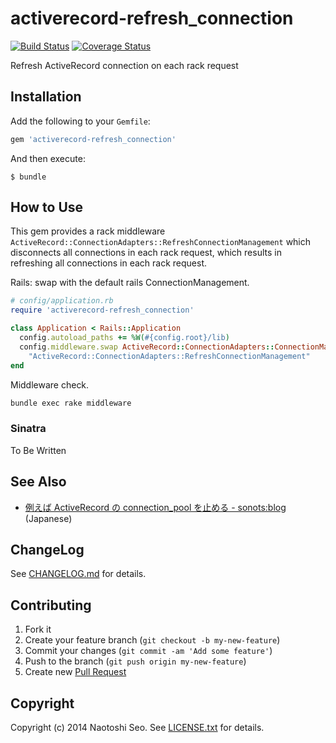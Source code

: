 # activerecord-refresh_connection


[![Build Status](https://secure.travis-ci.org/sonots/activerecord-refresh_connection.png?branch=master)](http://travis-ci.org/sonots/activerecord-refresh_connection)
[![Coverage Status](https://coveralls.io/repos/sonots/activerecord-refresh_connection/badge.png?branch=master)](https://coveralls.io/r/sonots/activerecord-refresh_connection?branch=master)

Refresh ActiveRecord connection on each rack request 

## Installation

Add the following to your `Gemfile`:

```ruby
gem 'activerecord-refresh_connection'
```

And then execute:

```plain
$ bundle
```

## How to Use

This gem provides a rack middleware `ActiveRecord::ConnectionAdapters::RefreshConnectionManagement` which disconnects all connections in each rack request, which results in refreshing all connections in each rack request. 

Rails: swap with the default rails ConnectionManagement.

```ruby
# config/application.rb
require 'activerecord-refresh_connection'

class Application < Rails::Application
  config.autoload_paths += %W(#{config.root}/lib)
  config.middleware.swap ActiveRecord::ConnectionAdapters::ConnectionManagement,
    "ActiveRecord::ConnectionAdapters::RefreshConnectionManagement"
end
```

Middleware check. 

```bash
bundle exec rake middleware
```

### Sinatra

To Be Written

## See Also

* [例えば ActiveRecord の connection_pool を止める - sonots:blog](http://blog.livedoor.jp/sonots/archives/38797925.html) (Japanese)

## ChangeLog

See [CHANGELOG.md](CHANGELOG.md) for details.

## Contributing

1. Fork it
2. Create your feature branch (`git checkout -b my-new-feature`)
3. Commit your changes (`git commit -am 'Add some feature'`)
4. Push to the branch (`git push origin my-new-feature`)
5. Create new [Pull Request](../../pull/new/master)

## Copyright

Copyright (c) 2014 Naotoshi Seo. See [LICENSE.txt](LICENSE.txt) for details.
